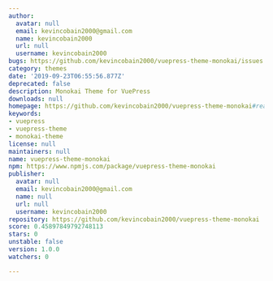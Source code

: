 ```yaml
---
author:
  avatar: null
  email: kevincobain2000@gmail.com
  name: kevincobain2000
  url: null
  username: kevincobain2000
bugs: https://github.com/kevincobain2000/vuepress-theme-monokai/issues
category: themes
date: '2019-09-23T06:55:56.877Z'
deprecated: false
description: Monokai Theme for VuePress
downloads: null
homepage: https://github.com/kevincobain2000/vuepress-theme-monokai#readme
keywords:
- vuepress
- vuepress-theme
- monokai-theme
license: null
maintainers: null
name: vuepress-theme-monokai
npm: https://www.npmjs.com/package/vuepress-theme-monokai
publisher:
  avatar: null
  email: kevincobain2000@gmail.com
  name: null
  url: null
  username: kevincobain2000
repository: https://github.com/kevincobain2000/vuepress-theme-monokai
score: 0.45897849792748113
stars: 0
unstable: false
version: 1.0.0
watchers: 0

---
```


